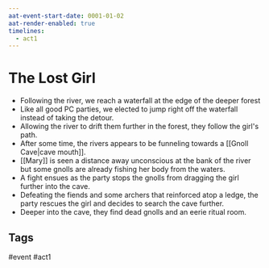 ```yaml
---
aat-event-start-date: 0001-01-02
aat-render-enabled: true
timelines:
  - act1
---
```

# The Lost Girl
- Following the river, we reach a waterfall at the edge of the deeper forest
- Like all good PC parties, we elected to jump right off the waterfall instead of taking the detour.
- Allowing the river to drift them further in the forest, they follow the girl's path.
- After some time, the rivers appears to be funneling towards a [[Gnoll Cave|cave mouth]].
- [[Mary]] is seen a distance away unconscious at the bank of the river but some gnolls are already fishing her body from the waters.
-  A fight ensues as the party stops the gnolls from dragging the girl further into the cave.
- Defeating the fiends and some archers that reinforced atop a ledge, the party rescues the girl and decides to search the cave further.
- Deeper into the cave, they find dead gnolls and an eerie ritual room.

## Tags
 #event #act1

